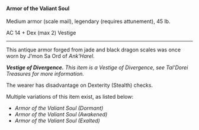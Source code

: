 #### Armor of the Valiant Soul

Medium armor (scale mail), legendary (requires attunement), 45 lb.

AC 14 + Dex (max 2) Vestige

---

This antique armor forged from jade and black dragon scales was once worn by J'mon Sa Ord of *Ank'Harel*.

***Vestige of Divergence.*** *This item is a Vestige of Divergence, see *Tal'Dorei Treasures* for more information.*

The wearer has disadvantage on Dexterity (Stealth) checks.

Multiple variations of this item exist, as listed below:

- *Armor of the Valiant Soul (Dormant)*
- *Armor of the Valiant Soul (Awakened)*
- *Armor of the Valiant Soul (Exalted)*